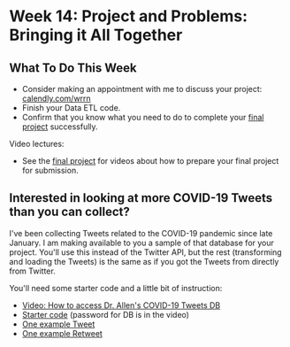 # Week 14: Project and Problems: Bringing it All Together

## What To Do This Week

- Consider making an appointment with me to discuss your project: [calendly.com/wrrn](https://calendly.com/wrrn)
- Finish your Data ETL code.
- Confirm that you know what you need to do to complete your [final project](final-project.md) successfully.

Video lectures:

- See the [final project](final-project.md) for videos about how to prepare your final project for submission.

## Interested in looking at more COVID-19 Tweets than you can collect?

I've been collecting Tweets related to the COVID-19 pandemic since late January.
I am making available to you a sample of that database for your project. You'll
use this instead of the Twitter API, but the rest (transforming and loading
the Tweets) is the same as if you got the Tweets from directly from Twitter.

You'll need some starter code and a little bit of instruction:

- [Video: How to access Dr. Allen's COVID-19 Tweets DB](https://youtu.be/ZgXeWvh6Nio)
- [Starter code](code-for-students/coviddb.py) (password for DB is in the video)
- [One example Tweet](code-for-students/example-tweet.txt)
- [One example Retweet](code-for-students/example-tweet.txt)
